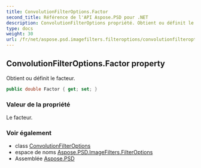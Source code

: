 ```yaml
---
title: ConvolutionFilterOptions.Factor
second_title: Référence de l'API Aspose.PSD pour .NET
description: ConvolutionFilterOptions propriété. Obtient ou définit le facteur.
type: docs
weight: 30
url: /fr/net/aspose.psd.imagefilters.filteroptions/convolutionfilteroptions/factor/
---
```

## ConvolutionFilterOptions.Factor property

Obtient ou définit le facteur.

```csharp
public double Factor { get; set; }
```

### Valeur de la propriété

Le facteur.

### Voir également

* class [ConvolutionFilterOptions](../)
* espace de noms [Aspose.PSD.ImageFilters.FilterOptions](../../convolutionfilteroptions/)
* Assemblée [Aspose.PSD](../../../)


